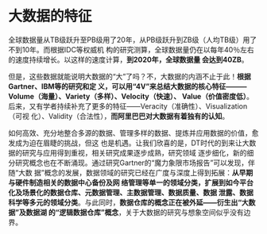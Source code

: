 大数据的特征
===================================================================================
全球数据量从TB级跃升至PB级用了20年，从PB级跃升到ZB级（人均TB级）用了不到10年。而根据IDC等权威机
构的研究测算，全球数据量仍在以每年40％左右的速度持续增长。以这样的速度计算，**到2020年，全球数据量
会达到40ZB**。

但是，这些数据就能说明大数据的“大”了吗？不，大数据的内涵不止于此！**根据Gartner、IBM等的研究和定
义，可以用“4V”来总结大数据的核心特征———Volume（海量）、Variety（多样）、Velocity（快速）、
Value（价值密度低）**。后来，又有学者持续补充了更多的特征——Veracity（准确性）、Visualization（可视
化）、Validity（合法性），**而阿里巴巴对大数据有着独有的认知**。




如何高效、充分地整合多源的数据、管理多样的数据、提炼并应用数据的价值，愈发成为迫在眉睫的挑战，但这
也是机遇。让我们欣喜的是，DT时代的到来让大数据的研究与应用得到重视，相关研究成果逐步成熟，研究领域
逐步细化，新的细分研究概念也在不断涌现。通过研究Gartner的“魔力象限市场报告”可以发现，伴随“大数
据”概念的发展，数据领域的研究已经在广度与深度上得到拓展：**从早期与硬件制造相关的数据中心备份及网
络管理等单一的领域分类，扩展到如今平台化及场景化的数据仓库、元数据管理、主数据管理、数据质量、数据
泄露、数据科学等多元的领域分类**。与此同时，**数据仓库的概念正在被外延——衍生出“大数据”及数据湖
的“逻辑数据仓库”概念**，关于大数据的研究与想象空间似乎没有边界。

